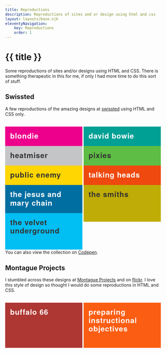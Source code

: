 ```yaml
---
title: Reproductions
description: Reproductions of sites and or design using html and css
layout: layouts/base.njk
eleventyNavigation:
    key: Reproductions
    order: 1
---
```


# {{ title }}

Some reproductions of sites and/or designs using HTML and CSS. There is something therapeutic in this for me, if only I had more time to do this sort of stuff.

## Swissted

A few reproductions of the amazing designs at [swissted](https://www.swissted.com/) using HTML and CSS only.

<style>

    .list-grid {
        margin: 2rem 0;
        padding: 0;
        list-style-type: none;
        display: grid;
        gap: 4px;
        grid-template-columns: repeat(auto-fit, minmax(180px, 1fr));
    }

    .list-grid a {
        display: block;
        padding: 1rem;
        height: 100%;
        text-decoration: none;
        font-size: 24px;
        font-weight: bold;
        font-family: "Helvetica Neue", Helvetica, sans-serif;
        letter-spacing: 1px;
        line-height: 1.7rem;
    }

    .list-grid a:hover {
        background-color: #000;
        color: #fff;
    }

    .talking-heads {
        color: #fff;
        background-color: #ef490f;
    }

    .blondie {
        background-color: #ed008c;
        color: #fff;
    }

    .pixies {
        background-color: #5ebd44;
        color: #333;
    }

    .smiths {
        background-color: #c0ac06;
        color: #333;
    }

    .bowie {
        background-color: #00a095;
        color: #fff;
    }

    .chain {
        background-color: #016ea1;
        color: #fff;
    }

    .underground {
        background-color: #01bef3;
        color: #333;
    }

    .enemy {
        background-color: #ffd502;
        color: #333;
    }

    .heatmiser {
        background-color: #c3c5c7;
        color: #333;
    }

    .buffalo {
        background-color: #ae3733;
        color: #fff;
    }

    .objectives {
        background-color: #fb5d13;
        color: #fff;
    }

</style>

<ul class="list-grid">
    <li><a href="./swissted/blondie" class="blondie">blondie</a></li>
    <li><a href="./swissted/david-bowie" class="bowie">david bowie</a></li>
    <li><a href="./swissted/heatmiser" class="heatmiser">heatmiser</a></li>
    <li><a href="./swissted/pixies" class="pixies">pixies</a></li>
    <li><a href="./swissted/public-enemy" class="enemy">public enemy</a></li>
    <li><a href="./swissted/talking-heads" class="talking-heads">talking heads</a></li>
    <li><a href="./swissted/the-jesus-and-mary-chain" class="chain">the jesus and mary chain</a></li>
    <li><a href="./swissted/the-smiths" class="smiths">the smiths</a></li>
    <li><a href="./swissted/the-velvet-underground" class="underground">the velvet underground</a></li>
</ul>

You can also view the collection on [Codepen](https://codepen.io/collection/DrYaGV).


## Montague Projects

I stumbled across these designs at [Montague Projects](http://www.montagueprojects.com/) and on [flickr](https://www.flickr.com/photos/23473719@N08/page1). I love this style of design so thought I would do some reproductions in HTML and CSS.

<ul class="list-grid">
    <li><a href="./montague-projects/buffalo-66/" class="buffalo">buffalo 66</a></li>
    <li><a href="./montague-projects/preparing-instructional-objectives/" class="objectives">preparing instructional objectives</a></li>
</ul>



